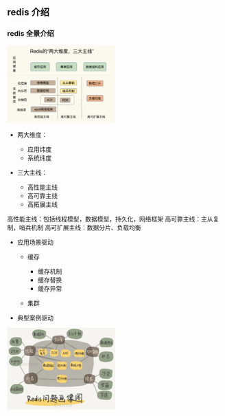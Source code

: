 ## redis 介绍

### redis 全景介绍

<img src="../img/01/redis-two-three.png" width="50%" alt="" />

* 两大维度：
    * 应用纬度
    * 系统纬度

* 三大主线：
    * 高性能主线
    * 高可靠主线
    * 高拓展主线

高性能主线：包括线程模型，数据模型，持久化，网络框架
高可靠主线：主从复制，哨兵机制
高可扩展主线：数据分片、负载均衡

* 应用场景驱动
    * 缓存
        * 缓存机制
        * 缓存替换
        * 缓存异常

    * 集群
* 典型案例驱动

<img src="../img/01/redis-profile.png" width="50%" alt="" />